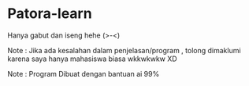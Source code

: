 # Patora-learn
Hanya gabut dan iseng hehe (>-<)



Note : Jika ada kesalahan dalam penjelasan/program , tolong dimaklumi karena saya hanya mahasiswa biasa wkkwkwkw XD



Note : Program Dibuat dengan bantuan ai 99% 
